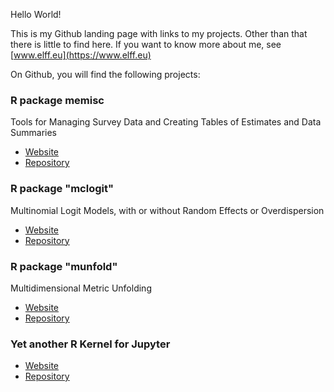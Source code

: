 Hello World! 

This is my Github landing page with links to my projects. Other than that there is little to find here. 
If you want to know more about me, see [www.elff.eu](https://www.elff.eu)

On Github, you will find the following projects:

### R package memisc
Tools for Managing Survey Data and Creating Tables of Estimates and Data Summaries
- [Website](https://melff.github.io/memisc/)
- [Repository](https://github.com/melff/memisc/)

### R package "mclogit"
Multinomial Logit Models, with or without Random Effects or Overdispersion
- [Website](https://melff.github.io/mclogit/)
- [Repository](https://github.com/melff/mclogit/)

### R package "munfold"
Multidimensional Metric Unfolding
- [Website](https://melff.github.io/munfold/)
- [Repository](https://github.com/melff/munfold/)

### Yet another R Kernel for Jupyter
- [Website](https://melff.github.io/RKernel/)
- [Repository](https://github.com/melff/RKernel/)

